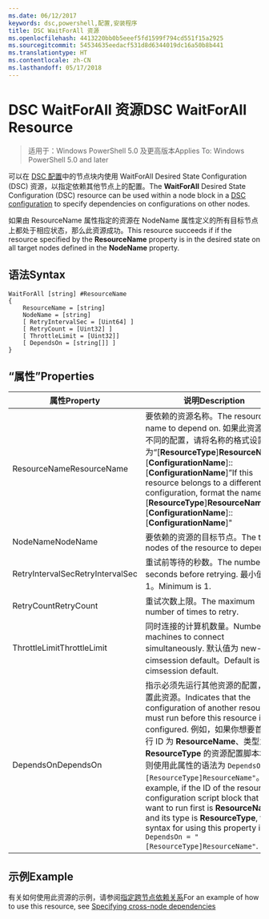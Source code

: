 ```yaml
---
ms.date: 06/12/2017
keywords: dsc,powershell,配置,安装程序
title: DSC WaitForAll 资源
ms.openlocfilehash: 4413220bb0b5eeef5fd1599f794cd551f15a2925
ms.sourcegitcommit: 54534635eedacf531d8d6344019dc16a50b8b441
ms.translationtype: HT
ms.contentlocale: zh-CN
ms.lasthandoff: 05/17/2018
---
```

# <a name="dsc-waitforall-resource"></a><span data-ttu-id="524b9-103">DSC WaitForAll 资源</span><span class="sxs-lookup"><span data-stu-id="524b9-103">DSC WaitForAll Resource</span></span>

> <span data-ttu-id="524b9-104">适用于：Windows PowerShell 5.0 及更高版本</span><span class="sxs-lookup"><span data-stu-id="524b9-104">Applies To: Windows PowerShell 5.0 and later</span></span>

<span data-ttu-id="524b9-105">可以在 [DSC 配置](configurations.md)中的节点块内使用 WaitForAll Desired State Configuration (DSC) 资源，以指定依赖其他节点上的配置。</span><span class="sxs-lookup"><span data-stu-id="524b9-105">The **WaitForAll** Desired State Configuration (DSC) resource can be used within a node block in a [DSC configuration](configurations.md) to specify dependencies on configurations on other nodes.</span></span>

<span data-ttu-id="524b9-106">如果由 ResourceName 属性指定的资源在 NodeName 属性定义的所有目标节点上都处于相应状态，那么此资源成功。</span><span class="sxs-lookup"><span data-stu-id="524b9-106">This resource succeeds if if the resource specified by the **ResourceName** property is in the desired state on all target nodes defined in the **NodeName** property.</span></span>


## <a name="syntax"></a><span data-ttu-id="524b9-107">语法</span><span class="sxs-lookup"><span data-stu-id="524b9-107">Syntax</span></span>

```
WaitForAll [string] #ResourceName
{
    ResourceName = [string]
    NodeName = [string]
    [ RetryIntervalSec = [Uint64] ]
    [ RetryCount = [Uint32] ]
    [ ThrottleLimit = [Uint32]]
    [ DependsOn = [string[]] ]
}
```

## <a name="properties"></a><span data-ttu-id="524b9-108">“属性”</span><span class="sxs-lookup"><span data-stu-id="524b9-108">Properties</span></span>

|  <span data-ttu-id="524b9-109">属性</span><span class="sxs-lookup"><span data-stu-id="524b9-109">Property</span></span>  |  <span data-ttu-id="524b9-110">说明</span><span class="sxs-lookup"><span data-stu-id="524b9-110">Description</span></span>   |
|---|---|
| <span data-ttu-id="524b9-111">ResourceName</span><span class="sxs-lookup"><span data-stu-id="524b9-111">ResourceName</span></span>| <span data-ttu-id="524b9-112">要依赖的资源名称。</span><span class="sxs-lookup"><span data-stu-id="524b9-112">The resource name to depend on.</span></span> <span data-ttu-id="524b9-113">如果此资源属于不同的配置，请将名称的格式设置为“[__ResourceType__]__ResourceName__::[__ConfigurationName__]::[__ConfigurationName__]”</span><span class="sxs-lookup"><span data-stu-id="524b9-113">If this resource belongs to a different configuration, format the name as "[__ResourceType__]__ResourceName__::[__ConfigurationName__]::[__ConfigurationName__]"</span></span>|
| <span data-ttu-id="524b9-114">NodeName</span><span class="sxs-lookup"><span data-stu-id="524b9-114">NodeName</span></span>| <span data-ttu-id="524b9-115">要依赖的资源的目标节点。</span><span class="sxs-lookup"><span data-stu-id="524b9-115">The target nodes of the resource to depend on.</span></span>|
| <span data-ttu-id="524b9-116">RetryIntervalSec</span><span class="sxs-lookup"><span data-stu-id="524b9-116">RetryIntervalSec</span></span>| <span data-ttu-id="524b9-117">重试前等待的秒数。</span><span class="sxs-lookup"><span data-stu-id="524b9-117">The number of seconds before retrying.</span></span> <span data-ttu-id="524b9-118">最小值为 1。</span><span class="sxs-lookup"><span data-stu-id="524b9-118">Minimum is 1.</span></span>|
| <span data-ttu-id="524b9-119">RetryCount</span><span class="sxs-lookup"><span data-stu-id="524b9-119">RetryCount</span></span>| <span data-ttu-id="524b9-120">重试次数上限。</span><span class="sxs-lookup"><span data-stu-id="524b9-120">The maximum number of times to retry.</span></span>|
| <span data-ttu-id="524b9-121">ThrottleLimit</span><span class="sxs-lookup"><span data-stu-id="524b9-121">ThrottleLimit</span></span>| <span data-ttu-id="524b9-122">同时连接的计算机数量。</span><span class="sxs-lookup"><span data-stu-id="524b9-122">Number of machines to connect simultaneously.</span></span> <span data-ttu-id="524b9-123">默认值为 new-cimsession default。</span><span class="sxs-lookup"><span data-stu-id="524b9-123">Default is new-cimsession default.</span></span>|
| <span data-ttu-id="524b9-124">DependsOn</span><span class="sxs-lookup"><span data-stu-id="524b9-124">DependsOn</span></span> | <span data-ttu-id="524b9-125">指示必须先运行其他资源的配置，再配置此资源。</span><span class="sxs-lookup"><span data-stu-id="524b9-125">Indicates that the configuration of another resource must run before this resource is configured.</span></span> <span data-ttu-id="524b9-126">例如，如果你想要首先运行 ID 为 __ResourceName__、类型为 __ResourceType__ 的资源配置脚本块，则使用此属性的语法为 `DependsOn = "[ResourceType]ResourceName"`。</span><span class="sxs-lookup"><span data-stu-id="524b9-126">For example, if the ID of the resource configuration script block that you want to run first is __ResourceName__ and its type is __ResourceType__, the syntax for using this property is `DependsOn = "[ResourceType]ResourceName"`.</span></span>|


## <a name="example"></a><span data-ttu-id="524b9-127">示例</span><span class="sxs-lookup"><span data-stu-id="524b9-127">Example</span></span>

<span data-ttu-id="524b9-128">有关如何使用此资源的示例，请参阅[指定跨节点依赖关系](crossNodeDependencies.md)</span><span class="sxs-lookup"><span data-stu-id="524b9-128">For an example of how to use this resource, see [Specifying cross-node dependencies](crossNodeDependencies.md)</span></span>